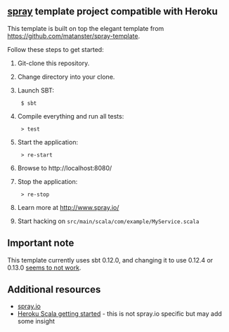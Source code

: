 ## [spray](http://spray.io/) template project compatible with Heroku

This template is built on top the elegant template from https://github.com/matanster/spray-template.

Follow these steps to get started:

1. Git-clone this repository.

2. Change directory into your clone.

3. Launch SBT:

        $ sbt

4. Compile everything and run all tests:

        > test

5. Start the application:

        > re-start

6. Browse to http://localhost:8080/

7. Stop the application:

        > re-stop

8. Learn more at http://www.spray.io/

9. Start hacking on `src/main/scala/com/example/MyService.scala`

## Important note
This template currently uses sbt 0.12.0, and changing it to use 0.12.4 or 0.13.0 [seems to not work](http://stackoverflow.com/questions/19998340/failing-to-include-com-typesafe-in-build-sbt-for-scala-and-spray-on-heroku).

## Additional resources
+ [spray.io](http://spray.io/)
+ [Heroku Scala getting started](https://devcenter.heroku.com/articles/getting-started-with-scala) - this is not spray.io specific but may add some insight
